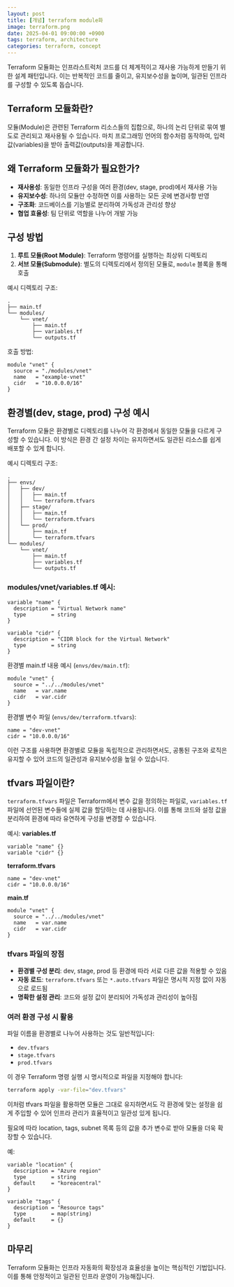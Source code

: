 ```yaml
---
layout: post
title: [개념] terraform module화
image: terraform.png
date: 2025-04-01 09:00:00 +0900
tags: terraform, architecture
categories: terraform, concept
---
```

Terraform 모듈화는 인프라스트럭처 코드를 더 체계적이고 재사용 가능하게 만들기 위한 설계 패턴입니다. 이는 반복적인 코드를 줄이고, 유지보수성을 높이며, 일관된 인프라를 구성할 수 있도록 돕습니다.

## Terraform 모듈화란?

모듈(Module)은 관련된 Terraform 리소스들의 집합으로, 하나의 논리 단위로 묶여 별도로 관리되고 재사용될 수 있습니다. 마치 프로그래밍 언어의 함수처럼 동작하여, 입력값(variables)을 받아 출력값(outputs)을 제공합니다.

## 왜 Terraform 모듈화가 필요한가?

- **재사용성**: 동일한 인프라 구성을 여러 환경(dev, stage, prod)에서 재사용 가능
- **유지보수성**: 하나의 모듈만 수정하면 이를 사용하는 모든 곳에 변경사항 반영
- **구조화**: 코드베이스를 기능별로 분리하여 가독성과 관리성 향상
- **협업 효율성**: 팀 단위로 역할을 나누어 개발 가능

## 구성 방법

1. **루트 모듈(Root Module)**: Terraform 명령어를 실행하는 최상위 디렉토리
2. **서브 모듈(Submodule)**: 별도의 디렉토리에서 정의된 모듈로, `module` 블록을 통해 호출

예시 디렉토리 구조:
```
.
├── main.tf
└── modules/
    └── vnet/
        ├── main.tf
        ├── variables.tf
        └── outputs.tf
```

호출 방법:
```hcl
module "vnet" {
  source = "./modules/vnet"
  name   = "example-vnet"
  cidr   = "10.0.0.0/16"
}
```

## 환경별(dev, stage, prod) 구성 예시

Terraform 모듈은 환경별로 디렉토리를 나누어 각 환경에서 동일한 모듈을 다르게 구성할 수 있습니다. 이 방식은 환경 간 설정 차이는 유지하면서도 일관된 리소스를 쉽게 배포할 수 있게 합니다.

예시 디렉토리 구조:
```
.
├── envs/
│   ├── dev/
│   │   ├── main.tf
│   │   └── terraform.tfvars
│   ├── stage/
│   │   ├── main.tf
│   │   └── terraform.tfvars
│   └── prod/
│       ├── main.tf
│       └── terraform.tfvars
└── modules/
    └── vnet/
        ├── main.tf
        ├── variables.tf
        └── outputs.tf
```

### modules/vnet/variables.tf 예시:
```
variable "name" {
  description = "Virtual Network name"
  type        = string
}

variable "cidr" {
  description = "CIDR block for the Virtual Network"
  type        = string
}
```

환경별 main.tf 내용 예시 (`envs/dev/main.tf`):
```hcl
module "vnet" {
  source = "../../modules/vnet"
  name   = var.name
  cidr   = var.cidr
}
```

환경별 변수 파일 (`envs/dev/terraform.tfvars`):
```hcl
name = "dev-vnet"
cidr = "10.0.0.0/16"
```

이런 구조를 사용하면 환경별로 모듈을 독립적으로 관리하면서도, 공통된 구조와 로직은 유지할 수 있어 코드의 일관성과 유지보수성을 높일 수 있습니다.

## tfvars 파일이란?

`terraform.tfvars` 파일은 Terraform에서 변수 값을 정의하는 파일로, `variables.tf` 파일에 선언된 변수들에 실제 값을 할당하는 데 사용됩니다. 이를 통해 코드와 설정 값을 분리하여 환경에 따라 유연하게 구성을 변경할 수 있습니다.

예시:
**variables.tf**
```hcl
variable "name" {}
variable "cidr" {}
```

**terraform.tfvars**
```hcl
name = "dev-vnet"
cidr = "10.0.0.0/16"
```

**main.tf**
```hcl
module "vnet" {
  source = "../../modules/vnet"
  name   = var.name
  cidr   = var.cidr
}
```

### tfvars 파일의 장점

- **환경별 구성 분리**: dev, stage, prod 등 환경에 따라 서로 다른 값을 적용할 수 있음
- **자동 로드**: `terraform.tfvars` 또는 `*.auto.tfvars` 파일은 명시적 지정 없이 자동으로 로드됨
- **명확한 설정 관리**: 코드와 설정 값이 분리되어 가독성과 관리성이 높아짐

### 여러 환경 구성 시 활용

파일 이름을 환경별로 나누어 사용하는 것도 일반적입니다:
- `dev.tfvars`
- `stage.tfvars`
- `prod.tfvars`

이 경우 Terraform 명령 실행 시 명시적으로 파일을 지정해야 합니다:
```bash
terraform apply -var-file="dev.tfvars"
```

이처럼 tfvars 파일을 활용하면 모듈은 그대로 유지하면서도 각 환경에 맞는 설정을 쉽게 주입할 수 있어 인프라 관리가 효율적이고 일관성 있게 됩니다.

필요에 따라 location, tags, subnet 목록 등의 값을 추가 변수로 받아 모듈을 더욱 확장할 수 있습니다.

예:
```hcl
variable "location" {
  description = "Azure region"
  type        = string
  default     = "koreacentral"
}

variable "tags" {
  description = "Resource tags"
  type        = map(string)
  default     = {}
}
```

## 마무리

Terraform 모듈화는 인프라 자동화의 확장성과 효율성을 높이는 핵심적인 기법입니다. 이를 통해 안정적이고 일관된 인프라 운영이 가능해집니다.